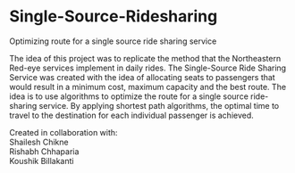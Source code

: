 # Single-Source-Ridesharing
Optimizing route for a single source ride sharing service

The idea of this project was to replicate the method that the Northeastern Red-eye services implement in daily rides.
The Single-Source Ride Sharing Service was created with the idea of allocating seats to passengers that would result in a minimum cost, maximum capacity and the best route. The idea is to use algorithms to optimize the route for a single source ride-sharing service. By applying shortest path algorithms, the optimal time to travel to the destination for each individual passenger is achieved.

Created in collaboration with:<br/>
Shailesh Chikne<br/>
Rishabh Chhaparia<br/>
Koushik Billakanti
